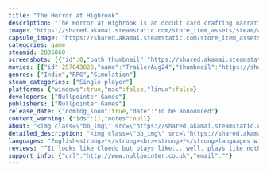 ```yaml
---
title: "The Horror at Highrook"
description: "The Horror at Highrook is an occult card crafting narrative RPG. Explore a haunted mansion with your team of investigators, summon dark entities, craft powerful protections, uncover the fate of the missing family, and choose your own path through the darkness."
image: "https://shared.akamai.steamstatic.com/store_item_assets/steam/apps/2836860/header.jpg?t=1732789544"
capsule_image: "https://shared.akamai.steamstatic.com/store_item_assets/steam/apps/2836860/capsule_231x87.jpg?t=1732789544"
categories: game
steamid: 2836860
screenshots: [{"id":0,"path_thumbnail":"https://shared.akamai.steamstatic.com/store_item_assets/steam/apps/2836860/ss_5aa728572460de5c4cef8685a554480c6ee2f4a8.600x338.jpg?t=1732789544","path_full":"https://shared.akamai.steamstatic.com/store_item_assets/steam/apps/2836860/ss_5aa728572460de5c4cef8685a554480c6ee2f4a8.1920x1080.jpg?t=1732789544"},{"id":1,"path_thumbnail":"https://shared.akamai.steamstatic.com/store_item_assets/steam/apps/2836860/ss_3887ce1c81fa8a63583f6627131e8aef81aaafd9.600x338.jpg?t=1732789544","path_full":"https://shared.akamai.steamstatic.com/store_item_assets/steam/apps/2836860/ss_3887ce1c81fa8a63583f6627131e8aef81aaafd9.1920x1080.jpg?t=1732789544"},{"id":2,"path_thumbnail":"https://shared.akamai.steamstatic.com/store_item_assets/steam/apps/2836860/ss_9b0d2d0664f5bd237d4587876ff0a943c54bef4d.600x338.jpg?t=1732789544","path_full":"https://shared.akamai.steamstatic.com/store_item_assets/steam/apps/2836860/ss_9b0d2d0664f5bd237d4587876ff0a943c54bef4d.1920x1080.jpg?t=1732789544"},{"id":3,"path_thumbnail":"https://shared.akamai.steamstatic.com/store_item_assets/steam/apps/2836860/ss_fa8efd5dc32c1ea66a1b8fe542a9d26c06bbbf9f.600x338.jpg?t=1732789544","path_full":"https://shared.akamai.steamstatic.com/store_item_assets/steam/apps/2836860/ss_fa8efd5dc32c1ea66a1b8fe542a9d26c06bbbf9f.1920x1080.jpg?t=1732789544"},{"id":4,"path_thumbnail":"https://shared.akamai.steamstatic.com/store_item_assets/steam/apps/2836860/ss_bdfd4bb3b6f67d97cfe74291e1289d914882d382.600x338.jpg?t=1732789544","path_full":"https://shared.akamai.steamstatic.com/store_item_assets/steam/apps/2836860/ss_bdfd4bb3b6f67d97cfe74291e1289d914882d382.1920x1080.jpg?t=1732789544"},{"id":5,"path_thumbnail":"https://shared.akamai.steamstatic.com/store_item_assets/steam/apps/2836860/ss_cd76749278d8aeec7d9e2aec42cbc6fb784da79d.600x338.jpg?t=1732789544","path_full":"https://shared.akamai.steamstatic.com/store_item_assets/steam/apps/2836860/ss_cd76749278d8aeec7d9e2aec42cbc6fb784da79d.1920x1080.jpg?t=1732789544"},{"id":6,"path_thumbnail":"https://shared.akamai.steamstatic.com/store_item_assets/steam/apps/2836860/ss_531e3dcc4d1a5a49ed69edc67b4e4a14248acdba.600x338.jpg?t=1732789544","path_full":"https://shared.akamai.steamstatic.com/store_item_assets/steam/apps/2836860/ss_531e3dcc4d1a5a49ed69edc67b4e4a14248acdba.1920x1080.jpg?t=1732789544"},{"id":7,"path_thumbnail":"https://shared.akamai.steamstatic.com/store_item_assets/steam/apps/2836860/ss_88f33e144e6244220ecac437798fcea3b7a9cd0b.600x338.jpg?t=1732789544","path_full":"https://shared.akamai.steamstatic.com/store_item_assets/steam/apps/2836860/ss_88f33e144e6244220ecac437798fcea3b7a9cd0b.1920x1080.jpg?t=1732789544"},{"id":8,"path_thumbnail":"https://shared.akamai.steamstatic.com/store_item_assets/steam/apps/2836860/ss_0c0442e6e0a050c3c396ad0c18c612a218e739f1.600x338.jpg?t=1732789544","path_full":"https://shared.akamai.steamstatic.com/store_item_assets/steam/apps/2836860/ss_0c0442e6e0a050c3c396ad0c18c612a218e739f1.1920x1080.jpg?t=1732789544"}]
movies: [{"id":257043826,"name":"TrailerAug24","thumbnail":"https://shared.akamai.steamstatic.com/store_item_assets/steam/apps/257043826/movie.293x165.jpg?t=1722939820","webm":{"480":"http://video.akamai.steamstatic.com/store_trailers/257043826/movie480_vp9.webm?t=1722939820","max":"http://video.akamai.steamstatic.com/store_trailers/257043826/movie_max_vp9.webm?t=1722939820"},"mp4":{"480":"http://video.akamai.steamstatic.com/store_trailers/257043826/movie480.mp4?t=1722939820","max":"http://video.akamai.steamstatic.com/store_trailers/257043826/movie_max.mp4?t=1722939820"},"highlight":true}]
genres: ["Indie","RPG","Simulation"]
steam_categories: ["Single-player"]
platforms: {"windows":true,"mac":false,"linux":false}
developers: ["Nullpointer Games"]
publishers: ["Nullpointer Games"]
release_date: {"coming_soon":true,"date":"To be announced"}
content_warning: {"ids":[],"notes":null}
about: "<img class=\"bb_img\" src=\"https://shared.akamai.steamstatic.com/store_item_assets/steam/apps/2836860/extras/ezgif-2-bcc1e2218f.gif?t=1732789544\" /><br><br><strong>Highrook</strong> - an aristocratic eyrie of cold rock and rain. Home to the Ackeron family, a noble house fallen into disrepute. Following rumours of dark pacts and shadowy rituals, the Ackerons have vanished. At the request of the city council, a team of occult investigators has been dispatched to investigate.<h2 class=\"bb_tag\"><strong>KEY FEATURES:</strong></h2><img class=\"bb_img\" src=\"https://shared.akamai.steamstatic.com/store_item_assets/steam/apps/2836860/extras/newspapers.png?t=1732789544\" /><h2 class=\"bb_tag\">Explore an atmospheric setting on the edge of nightmare</h2>Plunge into a dark Victorian world, inspired by HP Lovecraft, Edgar Allen Poe and Bram Stoker. Investigate a gothic-horror mystery through disturbing letters, fraught conversations and and evocative artwork.<br><br><img class=\"bb_img\" src=\"https://shared.akamai.steamstatic.com/store_item_assets/steam/apps/2836860/extras/ezgif-2-ad683a8253.gif?t=1732789544\" /><h2 class=\"bb_tag\">Learn the dark arts</h2>Combine characters, items and locations to craft tools, potions and occult rites. Master a deep, nonlinear crafting system as you progress through the story, gaining the strength and insight needed to succeed.<br><br><img class=\"bb_img\" src=\"https://shared.akamai.steamstatic.com/store_item_assets/steam/apps/2836860/extras/Characters.png?t=1732789544\" /><h2 class=\"bb_tag\">Manage a team of investigators</h2>Control unique characters from the city's elite guilds: Mechanist, Plague Doctor, Scholar and Thug, Each with their own skills and perspectives. Keep your team safe from Hunger, Injury and Madness<br><br><img class=\"bb_img\" src=\"https://shared.akamai.steamstatic.com/store_item_assets/steam/apps/2836860/extras/InDescImageC.png?t=1732789544\" /><h2 class=\"bb_tag\">Unlock mysteries</h2>Complete challenges to open up new areas, items and characters on the game board. Build an arsenal of tools and rites. Banish ghastly entities and keep your wits in order to survive and outwit the dark forces hidden beneath the surface of the world,<br><br><br><br><br><strong>Choose your own path through the darkness...</strong>"
detailed_description: "<img class=\"bb_img\" src=\"https://shared.akamai.steamstatic.com/store_item_assets/steam/apps/2836860/extras/ezgif-2-bcc1e2218f.gif?t=1732789544\" /><br><br><strong>Highrook</strong> - an aristocratic eyrie of cold rock and rain. Home to the Ackeron family, a noble house fallen into disrepute. Following rumours of dark pacts and shadowy rituals, the Ackerons have vanished. At the request of the city council, a team of occult investigators has been dispatched to investigate.<h2 class=\"bb_tag\"><strong>KEY FEATURES:</strong></h2><img class=\"bb_img\" src=\"https://shared.akamai.steamstatic.com/store_item_assets/steam/apps/2836860/extras/newspapers.png?t=1732789544\" /><h2 class=\"bb_tag\">Explore an atmospheric setting on the edge of nightmare</h2>Plunge into a dark Victorian world, inspired by HP Lovecraft, Edgar Allen Poe and Bram Stoker. Investigate a gothic-horror mystery through disturbing letters, fraught conversations and and evocative artwork.<br><br><img class=\"bb_img\" src=\"https://shared.akamai.steamstatic.com/store_item_assets/steam/apps/2836860/extras/ezgif-2-ad683a8253.gif?t=1732789544\" /><h2 class=\"bb_tag\">Learn the dark arts</h2>Combine characters, items and locations to craft tools, potions and occult rites. Master a deep, nonlinear crafting system as you progress through the story, gaining the strength and insight needed to succeed.<br><br><img class=\"bb_img\" src=\"https://shared.akamai.steamstatic.com/store_item_assets/steam/apps/2836860/extras/Characters.png?t=1732789544\" /><h2 class=\"bb_tag\">Manage a team of investigators</h2>Control unique characters from the city's elite guilds: Mechanist, Plague Doctor, Scholar and Thug, Each with their own skills and perspectives. Keep your team safe from Hunger, Injury and Madness<br><br><img class=\"bb_img\" src=\"https://shared.akamai.steamstatic.com/store_item_assets/steam/apps/2836860/extras/InDescImageC.png?t=1732789544\" /><h2 class=\"bb_tag\">Unlock mysteries</h2>Complete challenges to open up new areas, items and characters on the game board. Build an arsenal of tools and rites. Banish ghastly entities and keep your wits in order to survive and outwit the dark forces hidden beneath the surface of the world,<br><br><br><br><br><strong>Choose your own path through the darkness...</strong>"
languages: "English<strong>*</strong><br><strong>*</strong>languages with full audio support"
reviews: "“It looks like Cluedo but plays like... well, plays like nothing we'd ever seen before! ... Hugely ambitious, mysterious and enigmatic.”<br />\r\nDevelop Judging Panel<br />\r\n<br />\r\n“The Horror at Highrook feels more like a tabletop RPG than a video game. I mean that in a good way!”<br />\r\nKotaku<br />\r\n<br />\r\n“A big standout, excellent theme, art, mood and gameplay.”<br />\r\nYogscast / Tiny Teams<br />\r\n"
support_info: {"url":"http://www.nullpointer.co.uk","email":""}
---
```


